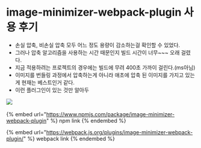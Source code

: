 # image-minimizer-webpack-plugin 사용 후기

* 손실 압축, 비손실 압축 모두 어느 정도 용량이 감소하는걸 확인할 수 있었다.
* 그러나 압축 알고리즘을 사용하는 시간 때문인지 빌드 시간이 너무\~\~\~ 오래 걸렸다.
* 지금 적용하려는 프로젝트의 경우에는 빌드에 무려 400초 가까이 걸린다.(ms아님)
* 이미지를 번들링 과정에서 압축하는게 아니라 애초에 압축 된 이미지를 가지고 있는게 현재는 베스트인거 같다.
* 이런 플러그인이 있는 것만 알아두

![](<../../.gitbook/assets/스크린샷 2021-08-29 오후 9.08.53 (1).png>)



{% embed url="https://www.npmjs.com/package/image-minimizer-webpack-plugin" %}
npm link
{% endembed %}

{% embed url="https://webpack.js.org/plugins/image-minimizer-webpack-plugin/" %}
webpack link
{% endembed %}



